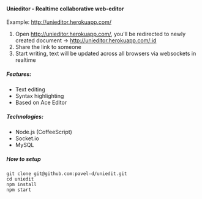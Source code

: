 #### Unieditor - Realtime collaborative web-editor

Example: http://unieditor.herokuapp.com/

1. Open http://unieditor.herokuapp.com/, you'll be redirected to newly created document -> http://unieditor.herokuapp.com/:id
2. Share the link to someone
3. Start writing, text will be updated across all browsers via websockets in realtime

##### Features:

- Text editing
- Syntax highlighting
- Based on Ace Editor

##### Technologies:
- Node.js (CoffeeScript)
- Socket.io
- MySQL

##### How to setup

```
git clone git@github.com:pavel-d/uniedit.git
cd uniedit
npm install
npm start
```

